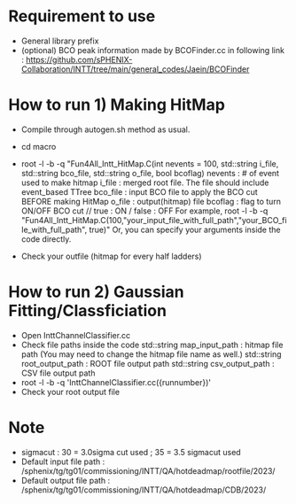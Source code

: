 # Requirement to use

- General library prefix 
- (optional) BCO peak information made by BCOFinder.cc in following link : 
   https://github.com/sPHENIX-Collaboration/INTT/tree/main/general_codes/Jaein/BCOFinder

# How to run 1) Making HitMap
- Compile through autogen.sh method as usual.
- cd macro
- root -l -b -q "Fun4All_Intt_HitMap.C(int nevents = 100, std::string i_file, std::string bco_file, std::string o_file, bool bcoflag)
              nevents : # of event used to make hitmap
              i_file : merged root file. The file should include event_based TTree
              bco_file : input BCO file to apply the BCO cut BEFORE making HitMap
              o_file : output(hitmap) file
              bcoflag : flag to turn ON/OFF BCO cut // true : ON / false : OFF
For example, root -l -b -q "Fun4All_Intt_HitMap.C(100,"your_input_file_with_full_path","your_BCO_file_with_full_path", true)"
Or, you can specify your arguments inside the code directly.

- Check your outfile (hitmap for every half ladders)

# How to run 2) Gaussian Fitting/Classficiation

- Open InttChannelClassifier.cc
- Check file paths inside the code
  std::string map_input_path   : hitmap file path (You may need to change the hitmap file name as well.)
  std::string root_output_path : ROOT file output path
  std::string csv_output_path  : CSV file output path
- root -l -b -q 'InttChannelClassifier.cc({runnumber})'
- Check your root output file
  
# Note 
- sigmacut : 30 = 3.0sigma cut used ; 35 = 3.5 sigmacut used
- Default input file path : /sphenix/tg/tg01/commissioning/INTT/QA/hotdeadmap/rootfile/2023/
- Default output file path : /sphenix/tg/tg01/commissioning/INTT/QA/hotdeadmap/CDB/2023/
